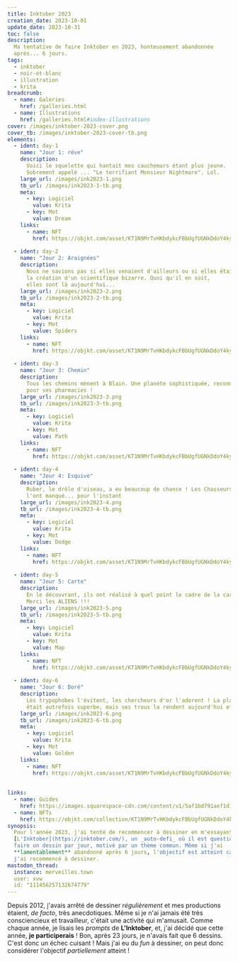 ```yaml
---
title: Inktober 2023
creation_date: 2023-10-01
update_date: 2023-10-31
toc: false
description: 
  Ma tentative de faire Inktober en 2023, honteusement abandonnée 
  après... 6 jours.
tags:
  - inktober
  - noir-et-blanc
  - illustration
  - krita
breadcrumb:
  - name: Galeries
    href: /galleries.html
  - name: Illustrations
    href: /galleries.html#index-illustrations
cover: /images/inktober-2023-cover.png
cover_tb: /images/inktober-2023-cover-tb.png
elements:
  - ident: day-1
    name: "Jour 1: rêve"
    description:
      Voici le squelette qui hantait mes cauchemars étant plus jeune.
      Sobrement appelé ... "Le terrifiant Monsieur Nightmare". Lol.
    large_url: /images/ink2023-1.png
    tb_url: /images/ink2023-1-tb.png
    meta:
      - key: Logiciel
        value: Krita
      - key: Mot
        value: Dream
    links:
      - name: NFT
        href: https://objkt.com/asset/KT1N9MrTvHKbdykcFBbUgfUGNkDdoY4kyvcA/0
        
  - ident: day-2
    name: "Jour 2: Araignées"
    description:
      Nous ne savions pas si elles venaient d'ailleurs ou si elles étaient 
      la création d'un scientifique bizarre. Quoi qu'il en soit, 
      elles sont là aujourd'hui...
    large_url: /images/ink2023-2.png
    tb_url: /images/ink2023-2-tb.png
    meta:
      - key: Logiciel
        value: Krita
      - key: Mot
        value: Spiders
    links:
      - name: NFT
        href: https://objkt.com/asset/KT1N9MrTvHKbdykcFBbUgfUGNkDdoY4kyvcA/1
        
  - ident: day-3
    name: "Jour 3: Chemin"
    description:
      Tous les chemins mènent à Blain. Une planète sophistiquée, reconnue
      pour ses pharmacies !
    large_url: /images/ink2023-3.png
    tb_url: /images/ink2023-3-tb.png
    meta:
      - key: Logiciel
        value: Krita
      - key: Mot
        value: Path
    links:
      - name: NFT
        href: https://objkt.com/asset/KT1N9MrTvHKbdykcFBbUgfUGNkDdoY4kyvcA/2
        
  - ident: day-4
    name: "Jour 4: Esquive"
    description:
      Ruber, le drôle d'oiseau, a eu beaucoup de chance ! Les Chasseurs du Mal 
      l'ont manqué... pour l'instant
    large_url: /images/ink2023-4.png
    tb_url: /images/ink2023-4-tb.png
    meta:
      - key: Logiciel
        value: Krita
      - key: Mot
        value: Dodge
    links:
      - name: NFT
        href: https://objkt.com/asset/KT1N9MrTvHKbdykcFBbUgfUGNkDdoY4kyvcA/3
        
  - ident: day-5
    name: "Jour 5: Carte"
    description:
      En le découvrant, ils ont réalisé à quel point le cadre de la carte était pédant.
      Merci les ALIENS !!!
    large_url: /images/ink2023-5.png
    tb_url: /images/ink2023-5-tb.png
    meta:
      - key: Logiciel
        value: Krita
      - key: Mot
        value: Map
    links:
      - name: NFT
        href: https://objkt.com/asset/KT1N9MrTvHKbdykcFBbUgfUGNkDdoY4kyvcA/4
        
  - ident: day-6
    name: "Jour 6: Doré"
    description:
      Les trypophobes l'évitent, les chercheurs d'or l'adorent ! La planète d'or 
      était autrefois superbe, mais ses trous la rendent aujourd'hui effrayante. Lol.
    large_url: /images/ink2023-6.png
    tb_url: /images/ink2023-6-tb.png
    meta:
      - key: Logiciel
        value: Krita
      - key: Mot
        value: Golden
    links:
      - name: NFT
        href: https://objkt.com/asset/KT1N9MrTvHKbdykcFBbUgfUGNkDdoY4kyvcA/5
        
        
links:
  - name: Guides
    href: https://images.squarespace-cdn.com/content/v1/5af1bd791aef1d143f85e67e/79397039-375a-44d9-bd12-e5a1fe566c4f/2023promptlist.jpg?format=2500w
  - name: NFTs
    href: https://objkt.com/collection/KT1N9MrTvHKbdykcFBbUgfUGNkDdoY4kyvcA
synopsis:
  Pour l'année 2023, j'ai tenté de recommencer à dessiner en m'essayant à 
  [L'Inktober](https://inktober.com/), un _auto-defi_ où il est question de
  faire un dessin par jour, motivé par un thème commun. Même si j'ai
  **lamentablement** abandonné après 6 jours, l'objectif est atteint car
  j'ai recommencé à dessiner.
mastodon_thread:
  instance: merveilles.town
  user: xvw
  id: "111456257132674779"
---
```


Depuis 2012, j'avais arrêté de dessiner _régulièrement_ et mes productions
étaient, _de facto_, très anecdotiques. Même si je n'ai jamais été très
consciencieux et travailleur, c'était une activité qui m'amusait. Comme chaque
année, je lisais les _prompts_ de **L'Inktober**, et, j'ai décidé que cette
année, **je participerais** ! Bon, après 23 jours, je n'avais fait que 6
dessins. C'est donc un échec cuisant ! Mais j'ai eu du _fun_ à dessiner, on peut
donc considérer l'objectif _partiellement_ atteint !

